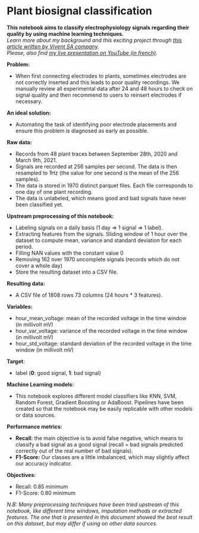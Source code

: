 # Plant biosignal classification

**This notebook aims to classify electrophysiology signals regarding their quality by using machine learning techniques.**<br/>
*Learn more about my background and this exciting project through [this article written by Vivent SA company](https://www.phytlsigns.com/aspiring-data-hero-tells-us-about-his-experience-with-vivent/?utm_content=162147497&utm_medium=social&utm_source=linkedin&hss_channel=lcp-10439639).*<br />
*Please, also find [my live presentation on YouTube (in french)](https://youtu.be/-pawzPjUb9U?t=2649).*

**Problem:**
<ul>
    <li>When first connecting electrodes to plants, sometimes electrodes are not correctly inserted and this leads to poor quality recordings. We manually review all experimental data after 24 and 48 hours to check on signal quality and then recommend to users to reinsert electrodes if necessary.</li>
</ul>

**An ideal solution:**
<ul>
    <li>Automating the task of identifying poor electrode placements and ensure this problem is diagnosed as early as possible.</li>
</ul>

**Raw data:**
<ul>
    <li>Records from 48 plant traces between September 28th, 2020 and March 9th, 2021.</li>
    <li>Signals are recorded at 256 samples per second. The data is then resampled to 1Hz (the value for one second is the mean of the 256 samples).</li>
    <li>The data is stored in 1970 distinct parquet files. Each file corresponds to one day of one plant recording.</li>
    <li>The data is unlabeled, which means good and bad signals have never been classified yet.</li>
</ul>

**Upstream preprocessing of this notebook:**
<ul>
    <li>Labeling signals on a daily basis (1 day => 1 signal => 1 label).</li>
    <li>Extracting features from the signals. Sliding window of 1 hour over the dataset to compute mean, variance and standard deviation for each period.</li>
    <li>Filling NAN values with the constant value 0</li>
    <li>Removing 162 over 1970 uncomplete signals (records which do not cover a whole day)</li>
    <li>Store the resulting dataset into a CSV file.</li>
</ul>

**Resulting data:**
<ul>
    <li>A CSV file of 1808 rows 73 columns (24 hours * 3 features).</li>
</ul>

**Variables:**
<ul>
    <li>hour_mean_voltage: mean of the recorded voltage in the time window (in millivolt mV)</li>
    <li>hour_var_voltage: variance of the recorded voltage in the time window (in millivolt mV)</li>
    <li>hour_std_voltage: standard deviation of the recorded voltage in the time window (in millivolt mV)</li>
</ul>

**Target**:
<ul>
    <li>label (<strong>0</strong>: good signal, <strong>1</strong>: bad signal)</li>
</ul>

**Machine Learning models:**
<ul>
    <li>This notebook explores different model classifiers like KNN, SVM, Random Forest, Gradient Boosting or AdaBoost. Pipelines have been created so that the notebook may be easily replicable with other models or data sources.</li>
</ul>

**Performance metrics:**
<ul>
    <li><strong>Recall:</strong> the main objective is to avoid false negative, which means to classify a bad signal as a good signal (recall = bad signals predicted correctly out of the real number of bad signals).</li>
    <li><strong>F1-Score:</strong> Our classes are a little imbalanced, which may slightly affect our accuracy indicator.</li>
</ul>

**Objectives:**
<ul>
    <li>Recall: 0.85 minimum</li>
    <li>F1-Score: 0.80 minimum</li>
</ul>

*N.B: Many preprocessing techniques have been tried upstream of this notebook, like different time windows, imputation methods or extracted features. The one that is presented in this document showed the best result on this dataset, but may differ if using on other data sources.*

